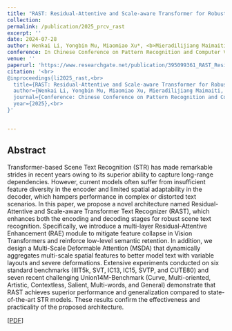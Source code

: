 ```yaml
---
title: "RAST: Residual-Attentive and Scale-aware Transformer for Robust Scene Text Recognition"
collection: 
permalink: /publication/2025_prcv_rast
excerpt: ''
date: 2024-07-28
author: Wenkai Li, Yongbin Mu, Miaomiao Xu*, <b>Mieradilijiang Maimaiti</b>, Yanbing Li, and Wushour Silamu*
conference: In Chinese Conference on Pattern Recognition and Computer Vision <b>(PRCV, 2025)</b> (*=corresponding author) (Long paper, poster)
venue: ''
paperurl: 'https://www.researchgate.net/publication/395099361_RAST_Residual-Attentive_and_Scale-aware_Transformer_for_Robust_Scene_Text_Recognition'
citation: '<br>
@inproceedings{li2025_rast,<br>
  title={RAST: Residual-Attentive and Scale-aware Transformer for Robust Scene Text Recognition},<br>
  author={Wenkai Li, Yongbin Mu, Miaomiao Xu, Mieradilijiang Maimaiti, Yanbing Li, and Wushour Silamu},<br>
  journal={Conference: Chinese Conference on Pattern Recognition and Computer Vision (PRCV)},<br>
  year={2025},<br>
}'


---
```

<h2><strong>Abstract</strong></h2>
Transformer-based Scene Text Recognition (STR) has made remarkable strides in recent years owing to its superior ability to capture long-range dependencies. 
However, current models often suffer from insufficient feature diversity in the encoder and limited spatial adaptability in the decoder, which hampers performance in complex or distorted text scenarios. 
In this paper, we propose a novel architecture named Residual-Attentive and Scale-aware Transformer Text Recognizer (RAST), which enhances both the encoding and decoding stages for robust scene text recognition. 
Specifically, we introduce a multi-layer Residual-Attentive Enhancement (RAE) module to mitigate feature collapse in Vision Transformers and reinforce low-level semantic retention. 
In addition, we design a Multi-Scale Deformable Attention (MSDA) that dynamically aggregates multi-scale spatial features to better model text with variable layouts and severe deformations. 
Extensive experiments conducted on six standard benchmarks (IIIT5k, SVT, IC13, IC15, SVTP, and CUTE80) and seven recent challenging Union14M-Benchmark (Curve, Multi-oriented, Artistic, Contextless, Salient, Multi-words, and General) 
demonstrate that RAST achieves superior performance and generalization compared to state-of-the-art STR models. These results confirm the effectiveness and practicality of the proposed architecture.

\[[PDF](https://www.researchgate.net/publication/395099361_RAST_Residual-Attentive_and_Scale-aware_Transformer_for_Robust_Scene_Text_Recognition)\]



